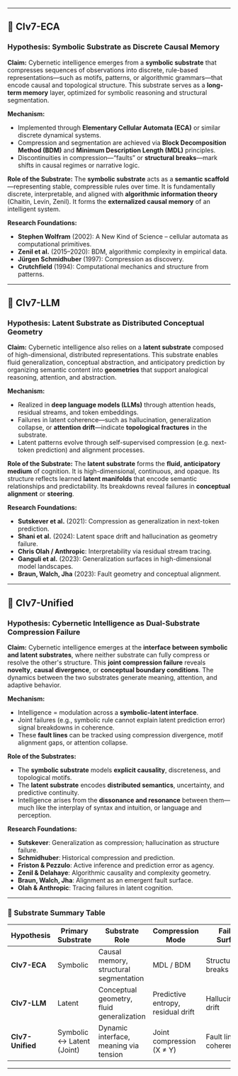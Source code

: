
---

## 🧠 **CIv7-ECA**

### Hypothesis: **Symbolic Substrate as Discrete Causal Memory**

**Claim:**
Cybernetic intelligence emerges from a **symbolic substrate** that compresses sequences of observations into discrete, rule-based representations—such as motifs, patterns, or algorithmic grammars—that encode causal and topological structure. This substrate serves as a **long-term memory** layer, optimized for symbolic reasoning and structural segmentation.

**Mechanism:**

* Implemented through **Elementary Cellular Automata (ECA)** or similar discrete dynamical systems.
* Compression and segmentation are achieved via **Block Decomposition Method (BDM)** and **Minimum Description Length (MDL)** principles.
* Discontinuities in compression—“faults” or **structural breaks**—mark shifts in causal regimes or narrative logic.

**Role of the Substrate:**
The **symbolic substrate** acts as a **semantic scaffold**—representing stable, compressible rules over time. It is fundamentally discrete, interpretable, and aligned with **algorithmic information theory** (Chaitin, Levin, Zenil). It forms the **externalized causal memory** of an intelligent system.

**Research Foundations:**

* **Stephen Wolfram** (2002): A New Kind of Science – cellular automata as computational primitives.
* **Zenil et al.** (2015–2020): BDM, algorithmic complexity in empirical data.
* **Jürgen Schmidhuber** (1997): Compression as discovery.
* **Crutchfield** (1994): Computational mechanics and structure from patterns.

---

## 🧠 **CIv7-LLM**

### Hypothesis: **Latent Substrate as Distributed Conceptual Geometry**

**Claim:**
Cybernetic intelligence also relies on a **latent substrate** composed of high-dimensional, distributed representations. This substrate enables fluid generalization, conceptual abstraction, and anticipatory prediction by organizing semantic content into **geometries** that support analogical reasoning, attention, and abstraction.

**Mechanism:**

* Realized in **deep language models (LLMs)** through attention heads, residual streams, and token embeddings.
* Failures in latent coherence—such as hallucination, generalization collapse, or **attention drift**—indicate **topological fractures** in the substrate.
* Latent patterns evolve through self-supervised compression (e.g. next-token prediction) and alignment processes.

**Role of the Substrate:**
The **latent substrate** forms the **fluid, anticipatory medium** of cognition. It is high-dimensional, continuous, and opaque. Its structure reflects learned **latent manifolds** that encode semantic relationships and predictability. Its breakdowns reveal failures in **conceptual alignment** or **steering**.

**Research Foundations:**

* **Sutskever et al.** (2021): Compression as generalization in next-token prediction.
* **Shani et al.** (2024): Latent space drift and hallucination as geometry failure.
* **Chris Olah / Anthropic**: Interpretability via residual stream tracing.
* **Ganguli et al.** (2023): Generalization surfaces in high-dimensional model landscapes.
* **Braun, Walch, Jha** (2023): Fault geometry and conceptual alignment.

---

## 🧠 **CIv7-Unified**

### Hypothesis: **Cybernetic Intelligence as Dual-Substrate Compression Failure**

**Claim:**
Cybernetic intelligence emerges at the **interface between symbolic and latent substrates**, where neither substrate can fully compress or resolve the other's structure. This **joint compression failure** reveals **novelty**, **causal divergence**, or **conceptual boundary conditions**. The dynamics between the two substrates generate meaning, attention, and adaptive behavior.

**Mechanism:**

* Intelligence = modulation across a **symbolic-latent interface**.
* Joint failures (e.g., symbolic rule cannot explain latent prediction error) signal breakdowns in coherence.
* These **fault lines** can be tracked using compression divergence, motif alignment gaps, or attention collapse.

**Role of the Substrates:**

* The **symbolic substrate** models **explicit causality**, discreteness, and topological motifs.
* The **latent substrate** encodes **distributed semantics**, uncertainty, and predictive continuity.
* Intelligence arises from the **dissonance and resonance** between them—much like the interplay of syntax and intuition, or language and perception.

**Research Foundations:**

* **Sutskever**: Generalization as compression; hallucination as structure failure.
* **Schmidhuber**: Historical compression and prediction.
* **Friston & Pezzulo**: Active inference and prediction error as agency.
* **Zenil & Delahaye**: Algorithmic causality and complexity geometry.
* **Braun, Walch, Jha**: Alignment as an emergent fault surface.
* **Olah & Anthropic**: Tracing failures in latent cognition.

---

### 🔁 Substrate Summary Table

| Hypothesis       | Primary Substrate         | Substrate Role                            | Compression Mode                   | Failure Surface          |
| ---------------- | ------------------------- | ----------------------------------------- | ---------------------------------- | ------------------------ |
| **CIv7-ECA**     | Symbolic                  | Causal memory, structural segmentation    | MDL / BDM                          | Structural breaks        |
| **CIv7-LLM**     | Latent                    | Conceptual geometry, fluid generalization | Predictive entropy, residual drift | Hallucinations, drift    |
| **CIv7-Unified** | Symbolic ↔ Latent (Joint) | Dynamic interface, meaning via tension    | Joint compression (X ≠ Y)          | Fault lines in coherence |

---

